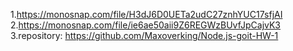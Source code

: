 1.https://monosnap.com/file/H3dJ6D0UETa2udC27znhYUC17sfjAI 2.https://monosnap.com/file/ie6ae50aii9Z6REGWzBUvfJpCajvK3 3.repository: https://github.com/Maxoverking/Node.js-goit-HW-1
